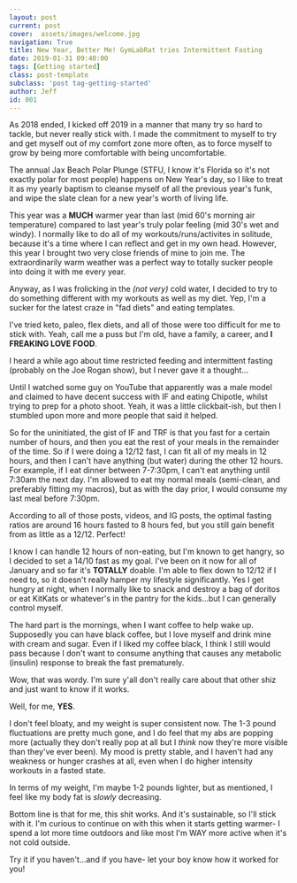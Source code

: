 ```yaml
---
layout: post
current: post
cover:  assets/images/welcome.jpg
navigation: True
title: New Year, Better Me! GymLabRat tries Intermittent Fasting
date: 2019-01-31 09:40:00
tags: [Getting started]
class: post-template
subclass: 'post tag-getting-started'
author: Jeff
id: 001
---
```


As 2018 ended, I kicked off 2019 in a manner that many try so hard to tackle, but never really stick with.  I made the commitment to myself to try and get myself out of my comfort zone more often, as to force myself to grow by being more comfortable with being uncomfortable.

The annual Jax Beach Polar Plunge (STFU, I know it's Florida so it's not exactly polar for most people) happens on New Year's day, so I like to treat it as my yearly baptism to cleanse myself of all the previous year's funk, and wipe the slate clean for a new year's worth of living life.

This year was a **MUCH** warmer year than last (mid 60's morning air temperature) compared to last year's truly polar feeling (mid 30's wet and windy).  I normally like to do all of my workouts/runs/activites in solitude, because it's a time where I can reflect and get in my own head.  However, this year I brought two very close friends of mine to join me.  The extraordinarily warm weather was a perfect way to totally sucker people into doing it with me every year.

Anyway, as I was frolicking in the *(not very)* cold water, I decided to try to do something different with my workouts as well as my diet.  Yep, I'm a sucker for the latest craze in "fad diets" and eating templates.

I've tried keto, paleo, flex diets, and all of those were too difficult for me to stick with.  Yeah, call me a puss but I'm old, have a family, a career, and **I FREAKING LOVE FOOD**.

I heard a while ago about time restricted feeding and intermittent fasting (probably on the Joe Rogan show), but I never gave it a thought...

Until I watched some guy on YouTube that apparently was a male model and claimed to have decent success with IF and eating Chipotle, whilst trying to prep for a photo shoot.  Yeah, it was a little clickbait-ish, but then I stumbled upon more and more people that said it helped.

So for the uninitiated, the gist of IF and TRF is that you fast for a certain number of hours, and then you eat the rest of your meals in the remainder of the time.  So if I were doing a 12/12 fast, I can fit all of my meals in 12 hours, and then I can't have anything (but water) during the other 12 hours.  For example, if I eat dinner between 7-7:30pm, I can't eat anything until 7:30am the next day.  I'm allowed to eat my normal meals (semi-clean, and preferably fitting my macros), but as with the day prior, I would consume my last meal before 7:30pm.

According to all of those posts, videos, and IG posts, the optimal fasting ratios are around 16 hours fasted to 8 hours fed, but you still gain benefit from as little as a 12/12.   Perfect!

I know I can handle 12 hours of non-eating, but I'm known to get hangry, so I decided to set a 14/10 fast as my goal.  I've been on it now for all of January and so far it's **TOTALLY** doable.  I'm able to flex down to 12/12 if I need to, so it doesn't really hamper my lifestyle significantly.  Yes I get hungry at night, when I normally like to snack and destroy a bag of doritos or eat KitKats or whatever's in the pantry for the kids...but I can generally control myself.

The hard part is the mornings, when I want coffee to help wake up.  Supposedly you can have black coffee, but I love myself and drink mine with cream and sugar.  Even if I liked my coffee black, I think I still would pass because I don't want to consume anything that causes any metabolic (insulin) response to break the fast prematurely.

Wow, that was wordy.  I'm sure y'all don't really care about that other shiz and just want to know if it works.

Well, for me, **YES**.

I don't feel bloaty, and my weight is super consistent now.  The 1-3 pound fluctuations are pretty much gone, and I do feel that my abs are popping more (actually they don't really pop at all but I *think* now they're more visible than they've ever been).  My mood is pretty stable, and I haven't had any weakness or hunger crashes at all, even when I do higher intensity workouts in a fasted state.

In terms of my weight, I'm maybe 1-2 pounds lighter, but as mentioned, I feel like my body fat is *slowly* decreasing.

Bottom line is that for me, this shit works.  And it's sustainable, so I'll stick with it.  I'm curious to continue on with this when it starts getting warmer- I spend a lot more time outdoors and like most I'm WAY more active when it's not cold outside.

Try it if you haven't...and if you have- let your boy know how it worked for you!




